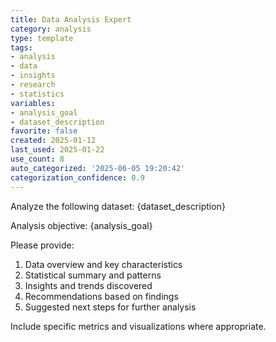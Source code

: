 ```yaml
---
title: Data Analysis Expert
category: analysis
type: template
tags:
- analysis
- data
- insights
- research
- statistics
variables:
- analysis_goal
- dataset_description
favorite: false
created: 2025-01-12
last_used: 2025-01-22
use_count: 8
auto_categorized: '2025-06-05 19:20:42'
categorization_confidence: 0.9
---
```


Analyze the following dataset: {dataset_description}

Analysis objective: {analysis_goal}

Please provide:
1. Data overview and key characteristics
2. Statistical summary and patterns
3. Insights and trends discovered
4. Recommendations based on findings
5. Suggested next steps for further analysis

Include specific metrics and visualizations where appropriate.